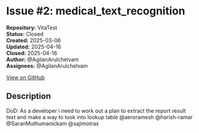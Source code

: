 # Issue #2: medical_text_recognition

**Repository:** VitaTest  
**Status:** Closed  
**Created:** 2025-03-06  
**Updated:** 2025-04-16  
**Closed:** 2025-04-16  
**Author:** @AgilanArulchelvam  
**Assignees:** @AgilanArulchelvam  

[View on GitHub](https://github.com/Simtestlab/VitaTest/issues/2)

## Description

DoD:
As a developer i need to work out a plan to extract the report result text and make a way to look into lookup table @aeroramesh @harish-ramar @SaranMuthumanickam @sajimotrax 